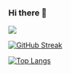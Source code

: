 ### 

<!-- markdownlint-disable MD033 MD041-->

  <h3>Hi there 👋</h3> 

  <img src="https://readme-typing-svg.herokuapp.com/?lines=Welcome+to+my+Github!;&font=Fira%20Code&center=true&width=200&height=50">

[![GitHub Streak](http://github-readme-streak-stats.herokuapp.com?user=salman-2244&theme=tokyonight&hide_border=true&date_format=M%20j%5B%2C%20Y%5D)](https://git.io/streak-stats)
  

[![Top Langs](https://github-readme-stats.vercel.app/api/top-langs/?username=salman-2244&layout=compact&theme=tokyonight)](https://github.com/anuraghazra/github-readme-stats)



